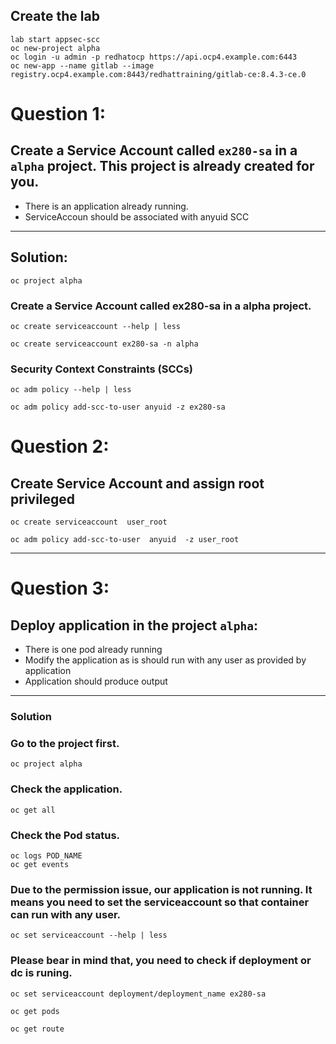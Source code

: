 ## Create the lab
```
lab start appsec-scc
oc new-project alpha
oc login -u admin -p redhatocp https://api.ocp4.example.com:6443
oc new-app --name gitlab --image registry.ocp4.example.com:8443/redhattraining/gitlab-ce:8.4.3-ce.0
```
# Question 1: 
## Create a Service Account called `ex280-sa` in a `alpha` project. This project is already created for you.
- There is an application already running.
- ServiceAccoun should be associated with anyuid SCC
---

## Solution:
```
oc project alpha
```


### Create a Service Account called ex280-sa in a alpha project.

```
oc create serviceaccount --help | less
```
```
oc create serviceaccount ex280-sa -n alpha
```

### Security Context Constraints (SCCs)
```
oc adm policy --help | less
```
```
oc adm policy add-scc-to-user anyuid -z ex280-sa
```


# Question 2: 
## Create Service Account and assign root  privileged
```
oc create serviceaccount  user_root
```
```
oc adm policy add-scc-to-user  anyuid  -z user_root
```
---


# Question 3:
## Deploy application in the project `alpha`:
- There is one pod already running
- Modify the application as is should run with any user as provided by application
- Application should produce output
---

### Solution
### Go to the project first.
```
oc project alpha
```

### Check the application.
```
oc get all
```

### Check the Pod status.
```
oc logs POD_NAME
oc get events
```
### Due to the permission issue, our application is not running. It means you need to set the serviceaccount so that container can run with any user.
```
oc set serviceaccount --help | less
```

### Please bear in mind that, you need to check if deployment or dc is runing.
```
oc set serviceaccount deployment/deployment_name ex280-sa
```
```
oc get pods
```
```
oc get route
```

